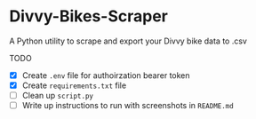 # Divvy-Bikes-Scraper
A Python utility to scrape and export your Divvy bike data to .csv

TODO

- [x] Create `.env` file for authoirzation bearer token
- [x] Create `requirements.txt` file
- [ ] Clean up `script.py`
- [ ] Write up instructions to run with screenshots in `README.md`
